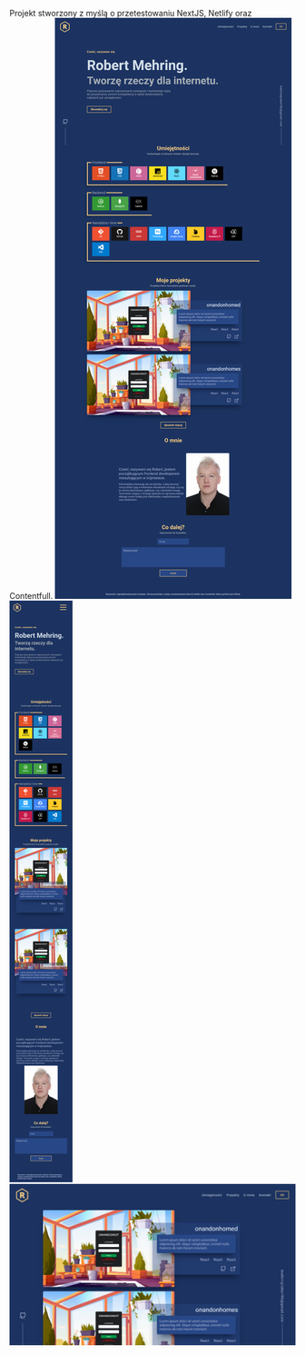 Projekt stworzony z myślą o przetestowaniu NextJS, Netlify oraz Contentfull.
![Screenshot 1](ReadmeImages/1.png)
![Screenshot 2](ReadmeImages/2.png)
![Screenshot 3](ReadmeImages/3.png)
